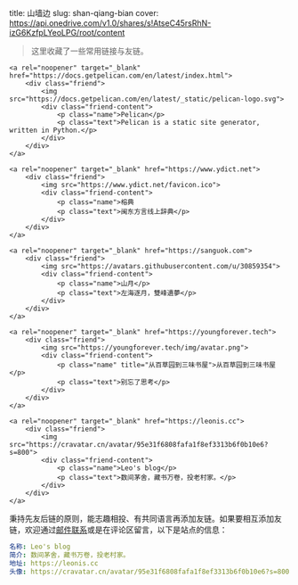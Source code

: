 title: 山墙边
slug: shan-qiang-bian
cover: https://api.onedrive.com/v1.0/shares/s!AtseC45rsRhN-izG6KzfpLYeoLPG/root/content

> 这里收藏了一些常用链接与友链。

<div class="friends">

    <a rel="noopener" target="_blank" href="https://docs.getpelican.com/en/latest/index.html">
        <div class="friend">
            <img src="https://docs.getpelican.com/en/latest/_static/pelican-logo.svg">
            <div class="friend-content">
                <p class="name">Pelican</p>
                <p class="text">Pelican is a static site generator, written in Python.</p>
            </div>
        </div>
    </a>

    <a rel="noopener" target="_blank" href="https://www.ydict.net">
        <div class="friend">
            <img src="https://www.ydict.net/favicon.ico">
            <div class="friend-content">
                <p class="name">榕典
                <p class="text">闽东方言线上辞典</p>
            </div>
        </div>
    </a>

    <a rel="noopener" target="_blank" href="https://sanguok.com">
        <div class="friend">
            <img src="https://avatars.githubusercontent.com/u/30859354">
            <div class="friend-content">
                <p class="name">山月</p>
                <p class="text">左海逐月，雙峰遺夢</p>
            </div>
        </div>
    </a>

    <a rel="noopener" target="_blank" href="https://youngforever.tech">
        <div class="friend">
            <img src="https://youngforever.tech/img/avatar.png">
            <div class="friend-content">
                <p class="name" title="从百草园到三味书屋">从百草园到三味书屋</p>
                <p class="text">别忘了思考</p>
            </div>
        </div>
    </a>

    <a rel="noopener" target="_blank" href="https://leonis.cc">
        <div class="friend">
            <img src="https://cravatar.cn/avatar/95e31f6808fafa1f8ef3313b6f0b10e6?s=800">
            <div class="friend-content">
                <p class="name">Leo's blog</p>
                <p class="text">数间茅舍，藏书万卷，投老村家。</p>
            </div>
        </div>
    </a>
</div>

秉持先友后链的原则，能志趣相投、有共同语言再添加友链。如果要相互添加友链，欢迎通过[邮件联系](https://leonis/about.html)或是在评论区留言，以下是站点的信息：

```yaml
名称: Leo's blog
简介: 数间茅舍，藏书万卷，投老村家。
地址: https://leonis.cc
头像: https://cravatar.cn/avatar/95e31f6808fafa1f8ef3313b6f0b10e6?s=800
```